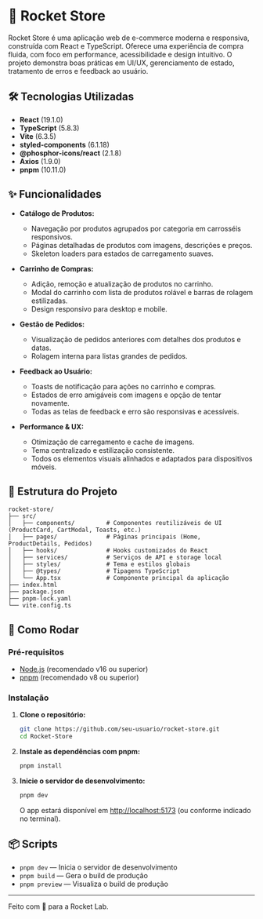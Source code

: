 # 🚀 Rocket Store

Rocket Store é uma aplicação web de e-commerce moderna e responsiva, construída com React e TypeScript. Oferece uma experiência de compra fluida, com foco em performance, acessibilidade e design intuitivo. O projeto demonstra boas práticas em UI/UX, gerenciamento de estado, tratamento de erros e feedback ao usuário.

## 🛠️ Tecnologias Utilizadas

- **React** (19.1.0)
- **TypeScript** (5.8.3)
- **Vite** (6.3.5)
- **styled-components** (6.1.18)
- **@phosphor-icons/react** (2.1.8)
- **Axios** (1.9.0)
- **pnpm** (10.11.0)

## ✨ Funcionalidades

- **Catálogo de Produtos:**
  - Navegação por produtos agrupados por categoria em carrosséis responsivos.
  - Páginas detalhadas de produtos com imagens, descrições e preços.
  - Skeleton loaders para estados de carregamento suaves.

- **Carrinho de Compras:**
  - Adição, remoção e atualização de produtos no carrinho.
  - Modal do carrinho com lista de produtos rolável e barras de rolagem estilizadas.
  - Design responsivo para desktop e mobile.

- **Gestão de Pedidos:**
  - Visualização de pedidos anteriores com detalhes dos produtos e datas.
  - Rolagem interna para listas grandes de pedidos.

- **Feedback ao Usuário:**
  - Toasts de notificação para ações no carrinho e compras.
  - Estados de erro amigáveis com imagens e opção de tentar novamente.
  - Todas as telas de feedback e erro são responsivas e acessíveis.

- **Performance & UX:**
  - Otimização de carregamento e cache de imagens.
  - Tema centralizado e estilização consistente.
  - Todos os elementos visuais alinhados e adaptados para dispositivos móveis.

## 📁 Estrutura do Projeto

```
rocket-store/
├── src/
│   ├── components/         # Componentes reutilizáveis de UI (ProductCard, CartModal, Toasts, etc.)
│   ├── pages/              # Páginas principais (Home, ProductDetails, Pedidos)
│   ├── hooks/              # Hooks customizados do React
│   ├── services/           # Serviços de API e storage local
│   ├── styles/             # Tema e estilos globais
│   ├── @types/             # Tipagens TypeScript
│   └── App.tsx             # Componente principal da aplicação
├── index.html
├── package.json
├── pnpm-lock.yaml
└── vite.config.ts
```

## 🚀 Como Rodar

### Pré-requisitos
- [Node.js](https://nodejs.org/) (recomendado v16 ou superior)
- [pnpm](https://pnpm.io/) (recomendado v8 ou superior)

### Instalação

1. **Clone o repositório:**
   ```sh
   git clone https://github.com/seu-usuario/rocket-store.git
   cd Rocket-Store
   ```

2. **Instale as dependências com pnpm:**
   ```sh
   pnpm install
   ```

3. **Inicie o servidor de desenvolvimento:**
   ```sh
   pnpm dev
   ```
   O app estará disponível em [http://localhost:5173](http://localhost:5173) (ou conforme indicado no terminal).

## 📦 Scripts

- `pnpm dev` — Inicia o servidor de desenvolvimento
- `pnpm build` — Gera o build de produção
- `pnpm preview` — Visualiza o build de produção

---

Feito com 💜 para a Rocket Lab.
